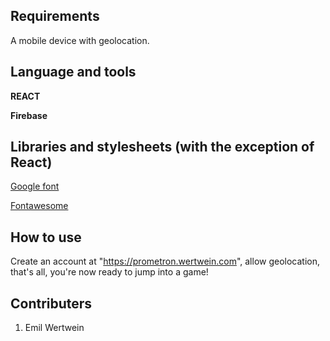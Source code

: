## Requirements
A mobile device with geolocation.

## Language and tools

**REACT**

**Firebase**

## Libraries and stylesheets (with the exception of React)

[Google font](https://fonts.googleapis.com)

[Fontawesome](https://use.fontawesome.com)

## How to use
Create an account at "https://prometron.wertwein.com", allow geolocation, that's all, you're now ready to jump into a game!

## Contributers

1. Emil Wertwein

